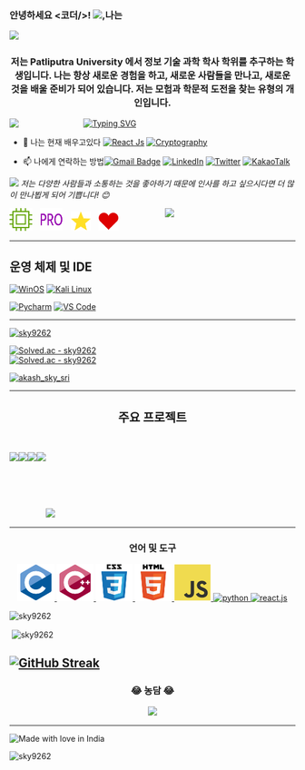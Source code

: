### 안녕하세요 <코더/>! <img src="https://github.com/TheDudeThatCode/TheDudeThatCode/blob/master/Assets/Hi.gif" width="29px">,나는 
<a align="center"> <img src="https://github.com/sky9262/sky9262/blob/main/ezgif.com-gif-maker%20(3).gif" /></a>
<h3 align="center">저는 Patliputra University 에서 정보 기술 과학 학사 학위를 추구하는 학생입니다. 나는 항상 새로운 경험을 하고, 새로운 사람들을 만나고, 새로운 것을 배울 준비가 되어 있습니다. 저는 모험과 학문적 도전을 찾는 유형의 개인입니다.</h3>


<p><img align='left' src="https://octodex.github.com/images/hula_loop_octodex03.gif" width="130"></p>

[![Typing SVG](https://readme-typing-svg.herokuapp.com/?size=40&lines=%EC%A0%80%EB%8A%94%20Python%20%EB%B0%8F%20C++%20%ED%94%84%EB%A1%9C%EA%B7%B8%EB%9E%98%EB%A8%B8%EC%9E%85%EB%8B%88%EB%8B%A4.;%EC%82%AC%EC%9D%B4%EB%B2%84%20%EB%B3%B4%EC%95%88%20%EB%B0%8F%20%EC%9C%A4%EB%A6%AC%EC%A0%81%20%ED%95%B4%ED%82%B9%EC%97%90%20%EA%B4%80%EC%8B%AC%EC%9D%B4%20%EC%9E%88%EC%8A%B5%EB%8B%88%EB%8B%A4.;%ED%95%AD%EC%83%81%20%EC%83%88%EB%A1%9C%EC%9A%B4%20%EA%B2%83%EC%9D%84%20%EB%B0%B0%EC%9B%81%EB%8B%88%EB%8B%A4.&width=700&height=150&color=FFB7C5&center=true)](https://github.com/sky9262)


- 🌱 나는 현재 배우고있다 [![React Js](https://img.shields.io/badge/react-61DAFB?&style=for-the-badge&logo=react&logoColor=121212)](https://reactjs.org/) [![Cryptography](https://img.shields.io/badge/Cryptography-000000?style=for-the-badge&logo=Let%E2%80%99s-Encrypt&logoColor=white)](https://en.wikipedia.org/wiki/Cryptography)

<!-- 📝 I regulary write articles on [![Blog](https://img.shields.io/badge/-reishin.me-FF4088?style=for-the-badge&logo=Hugo&logoColor=ffffff)](https://reishin.me)-->

- 📫 나에게 연락하는 방법[![Gmail Badge](https://img.shields.io/badge/-gmail-c14438?style=for-the-badge&logo=Gmail&logoColor=ffffff)](mailto:akash2002.pat@gmail.com) [![LinkedIn](https://img.shields.io/badge/LinkedIn-0077B5?style=for-the-badge&logo=linkedin&logoColor=white)](https://www.linkedin.com/in/sky9262/) [![Twitter](https://img.shields.io/badge/twitter-1DA1F2.svg?style=for-the-badge&logo=twitter&logoColor=ffffff)](https://twitter.com/akash_sky_sri) [![KakaoTalk](https://img.shields.io/badge/KakaoTalk-FFFC00?style=for-the-badge&logo=KakaoTalk&logoColor=black)](http://qr.kakao.com/talk/wbdEI_Ew_IwU5zNAA9Q6EbusRZk-)

<img src="https://static.wikia.nocookie.net/571b16ac-136f-42f4-99eb-173a75d4aa90" width="60"/> <em>저는 다양한 사람들과 소통하는 것을 좋아하기 때문에 인사를 하고 싶으시다면 더 많이 만나뵙게 되어 기쁩니다! 😊</b></em>

<!---<a href='https://archiveprogram.github.com/'><img src='https://raw.githubusercontent.com/acervenky/animated-github-badges/master/assets/acbadge.gif' width='40' height='40'></a> 
<img src="https://cdn.hashnode.com/res/hashnode/image/upload/v1620861295093/-z0eJTmdv.gif" />
---> 
<img align='right' src="https://media.giphy.com/media/M9gbBd9nbDrOTu1Mqx/giphy.gif" width="230">

<a href='https://docs.github.com/en/developers'><img src='https://raw.githubusercontent.com/acervenky/animated-github-badges/master/assets/devbadge.gif' width='40' height='40'></a> <a href='https://github.com/pricing'><img src='https://raw.githubusercontent.com/acervenky/animated-github-badges/master/assets/pro.gif' width='40' height='40'></a> <a href='https://stars.github.com/'><img src='https://raw.githubusercontent.com/acervenky/animated-github-badges/master/assets/starbadge.gif' width='35' height='35'></a> <a href='https://docs.github.com/en/github/supporting-the-open-source-community-with-github-sponsors'><img src='https://raw.githubusercontent.com/acervenky/animated-github-badges/master/assets/sponsorbadge.gif' width='35' height='35'></a> 

---
## 운영 체제 및 IDE

[![WinOS](https://img.shields.io/badge/Windows-0078D6?style=for-the-badge&logo=windows&logoColor=white)](https://www.microsoft.com/en-in/windows/)
[![Kali Linux](https://img.shields.io/badge/Kali_Linux-557C94?style=for-the-badge&logo=kali-linux&logoColor=white)](https://www.kali.org/)

[![Pycharm](https://img.shields.io/badge/IDE-PyCharm-yellow?style=flat-square&logo=JetBrains)](https://www.jetbrains.com/pycharm/)
[![VS Code](https://img.shields.io/badge/IDE-VSCode-%23007ACC?style=flat-square&logo=Visual-studio-code)](https://code.visualstudio.com/)


---


<p align="left"> <a href="https://github.com/ryo-ma/github-profile-trophy"><img src="https://github-profile-trophy.vercel.app/?username=sky9262&row=2&column=3&theme=monokai&column=8&no-frame=true&no-bg=true" alt="sky9262" /></a> </p>

[![Solved.ac - sky9262](http://mazassumnida.wtf/api/mini/generate_badge?boj=sky9262)](https://solved.ac/sky9262)
<br /> 
[![Solved.ac - sky9262](http://mazassumnida.wtf/api/v2/generate_badge?boj=sky9262)](https://solved.ac/sky9262)





<p align="left"> <a href="https://twitter.com/akash_sky_sri" target="blank"><img src="https://img.shields.io/twitter/follow/akash_sky_sri?logo=twitter&style=for-the-badge" alt="akash_sky_sri" /></a> </p>


---

<h2 align="center"> 주요 프로젝트 </h2>
<br>
<div width="100%" align="center">
  
  <a align="center" href="https://github.com/sky9262/Python-Weather-API" title="Website"><img align="left" height="115" src="https://github-readme-stats.vercel.app/api/pin/?username=sky9262&repo=Python-Weather-API&theme=cobalt&border_color=61dafb&border_radius=10"></a>
 
  <a align="center" href="https://github.com/sky9262/Saved_Wifi_Password" title="Website"><img align="left" height="115" src="https://github-readme-stats.vercel.app/api/pin/?username=sky9262&repo=Saved_Wifi_Password&theme=cobalt&border_color=61dafb&border_radius=10"></a>
  
  <a align="center" href="https://github.com/sky9262/Arithmetic_Arranger" title="Website"><img align="left" height="115" src="https://github-readme-stats.vercel.app/api/pin/?username=sky9262&repo=Arithmetic_Arranger&theme=cobalt&border_color=61dafb&border_radius=10"></a>  

  
  <a align="center" href="https://github.com/sky9262/SKY_BANK" title="Website"><img align="left" height="115" src="https://github-readme-stats.vercel.app/api/pin/?username=sky9262&repo=SKY_BANK&theme=cobalt&border_color=61dafb&border_radius=10"></a>  
  
</div>

 <br />  <br />  <br />  <br />  <br /> 


![](https://activity-graph.herokuapp.com/graph?username=sky9262&theme=react-dark)

---


<h3 align="center">언어 및 도구 </h3>
<p align="center"> <a href="https://www.cprogramming.com/" target="_blank"> <img src="https://raw.githubusercontent.com/devicons/devicon/master/icons/c/c-original.svg" alt="c" width="65" height="65"/> </a> <a href="https://www.w3schools.com/cpp/" target="_blank"> <img src="https://raw.githubusercontent.com/devicons/devicon/master/icons/cplusplus/cplusplus-original.svg" alt="cplusplus" width="65" height="65"/> </a> <a href="https://www.w3schools.com/css/" target="_blank"> <img src="https://raw.githubusercontent.com/devicons/devicon/master/icons/css3/css3-original-wordmark.svg" alt="css3" width="65" height="65"/> </a> <a href="https://www.w3.org/html/" target="_blank"> <img src="https://raw.githubusercontent.com/devicons/devicon/master/icons/html5/html5-original-wordmark.svg" alt="html5" width="65" height="65"/> </a> <a href="https://developer.mozilla.org/en-US/docs/Web/JavaScript" target="_blank"> <img src="https://raw.githubusercontent.com/devicons/devicon/master/icons/javascript/javascript-original.svg" alt="javascript" width="65" height="65"/> </a> <a href="https://www.python.org" target="_blank"> <img src="https://cdn.jsdelivr.net/gh/devicons/devicon/icons/python/python-original-wordmark.svg" alt="python" width="65" height="65"/> </a><a href="https://reactjs.org/" target="_blank"> <img src="https://cdn.jsdelivr.net/gh/devicons/devicon/icons/react/react-original-wordmark.svg" alt="react.js" width="65" height="65"/> </a> </p>

<p><img align="center" src="https://github-readme-stats.vercel.app/api/top-langs?username=sky9262&bg_color=30,e96443,904e95&title_color=fff&text_color=fff&show_icons=true&locale=en&layout=compact" alt="sky9262" /></p>

<p>&nbsp;<img align="center" src="https://github-readme-stats.vercel.app/api?username=sky9262&bg_color=30,e96443,904e95&title_color=fff&text_color=fff&show_icons=true&locale=en" alt="sky9262" /></p>

[![GitHub Streak](https://github-readme-streak-stats.herokuapp.com?user=sky9262&theme=tokyonight&hide_border=true)](https://github.com/sky9262)
---
<h3 align="center">😂 농담 😂</h3>
<p align="center"><img src="https://readme-jokes.vercel.app/api"/> </p>

---
![Made with love in India](https://madewithlove.now.sh/kr?heart=true&template=for-the-badge)
<!--![VisitorCount](https://profile-counter.glitch.me/sky9262/count.svg)-->
<p align="left"> <img src="https://komarev.com/ghpvc/?username=sky9262&label=Profile%20views&color=0e75b6&style=flat" alt="sky9262" /> </p>
